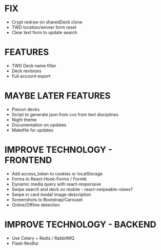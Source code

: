 # FIX
* Crypt redraw on sharedDeck clone
* TWD location/winner form reset
* Clear text form to update search

# FEATURES
* TWD Deck name filter
* Deck revisions
* Full account export

# MAYBE LATER FEATURES
* Precon decks
* Script to generate json from cvs from text disciplines
* Night theme
* Documentation on updates
* Makefile for updates

# IMPROVE TECHNOLOGY - FRONTEND
* Add access_token to cookies or localStorage
* Forms to React-Hook-Forms / Formik
* Dynamic media query with react-responsive
* Swipe search and deck on mobile - react-swipeable-views?
* Swipe in card modal image-description
* Screenshots to Bootstrap/Carousel
* Online/Offline detection

# IMPROVE TECHNOLOGY - BACKEND
* Use Celery + Redis / RabbitMQ
* Flask-Restful
